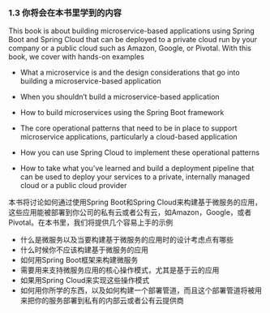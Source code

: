 ### 1.3 你将会在本书里学到的内容

This book is about building microservice-based applications using Spring Boot and Spring Cloud that can be deployed to a private cloud run by your company or a public cloud such as Amazon, Google, or Pivotal. With this book, we cover with hands-on examples

* What a microservice is and the design considerations that go into building a microservice-based application

* When you shouldn’t build a microservice-based application

* How to build microservices using the Spring Boot framework

* The core operational patterns that need to be in place to support microservice applications, particularly a cloud-based application

* How you can use Spring Cloud to implement these operational patterns

* How to take what you’ve learned and build a deployment pipeline that can be used to deploy your services to a private, internally managed cloud or a public cloud provider

本书将讨论如何通过使用Spring Boot和Spring Cloud来构建基于微服务的应用，这些应用能被部署到你公司的私有云或者公有云，如Amazon，Google，或者Pivotal。在本书里，我们将提供几个容易上手的示例

* 什么是微服务以及当要构建基于微服务的应用时的设计考虑点有哪些
* 什么时候你不应该构建基于微服务的应用
* 如何用Spring Boot框架来构建微服务
* 需要用来支持微服务应用的核心操作模式，尤其是基于云的应用
* 如果用Spring Cloud来实现这些操作模式
* 如何用你所学的东西，以及如何构建一个部署管道，而且这个部署管道将被用来把你的服务部署到私有的内部云或者公有云提供商



